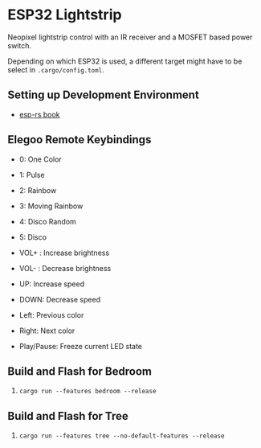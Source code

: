 ESP32 Lightstrip
=========

Neopixel lightstrip control with an IR receiver and a MOSFET based power switch.

Depending on which ESP32 is used, a different target might have to be select in
`.cargo/config.toml`.

## Setting up Development Environment

- [esp-rs book](https://docs.esp-rs.org/book/)

## Elegoo Remote Keybindings

- 0: One Color
- 1: Pulse
- 2: Rainbow
- 3: Moving Rainbow
- 4: Disco Random
- 5: Disco

- VOL+ : Increase brightness
- VOL- : Decrease brightness
- UP: Increase speed
- DOWN: Decrease speed
- Left: Previous color 
- Right: Next color 
- Play/Pause: Freeze current LED state

## Build and Flash for Bedroom

1. `cargo run --features bedroom --release`

## Build and Flash for Tree

1. `cargo run --features tree --no-default-features --release`
